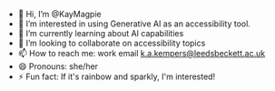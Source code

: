- 👋 Hi, I’m @KayMagpie
- 👀 I’m interested in using Generative AI as an accessibility tool.
- 🌱 I’m currently learning about AI capabilities
- 💞️ I’m looking to collaborate on accessibility topics
- 📫 How to reach me: work email k.a.kempers@leedsbeckett.ac.uk
- 😄 Pronouns: she/her
- ⚡ Fun fact: If it's rainbow and sparkly, I'm interested!

<!---
KayMagpie/KayMagpie is a ✨ special ✨ repository because its `README.md` (this file) appears on your GitHub profile.
You can click the Preview link to take a look at your changes.
--->
